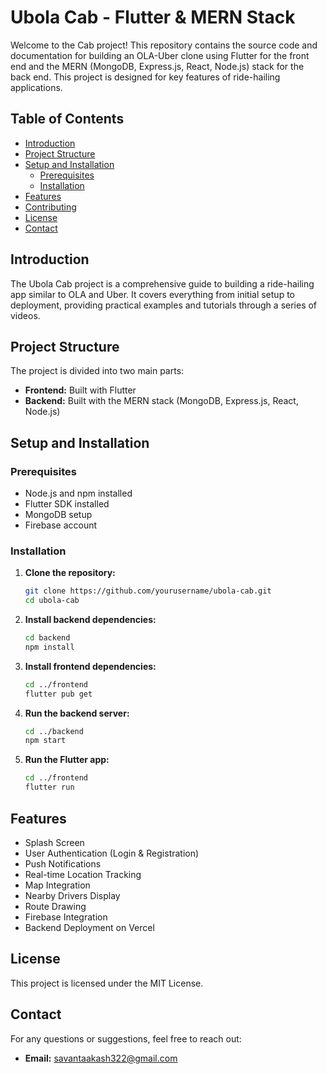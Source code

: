 # Ubola Cab  - Flutter & MERN Stack

Welcome to the  Cab project! This repository contains the source code and documentation for building an OLA-Uber clone using Flutter for the front end and the MERN (MongoDB, Express.js, React, Node.js) stack for the back end. This project is designed  for key features of ride-hailing applications.

## Table of Contents

- [Introduction](#introduction)
- [Project Structure](#project-structure)
- [Setup and Installation](#setup-and-installation)
  - [Prerequisites](#prerequisites)
  - [Installation](#installation)
- [Features](#features)
- [Contributing](#contributing)
- [License](#license)
- [Contact](#contact)

## Introduction

The Ubola Cab project is a comprehensive guide to building a ride-hailing app similar to OLA and Uber. It covers everything from initial setup to deployment, providing practical examples and tutorials through a series of videos.

## Project Structure

The project is divided into two main parts:

- **Frontend:** Built with Flutter
- **Backend:** Built with the MERN stack (MongoDB, Express.js, React, Node.js)

## Setup and Installation

### Prerequisites

- Node.js and npm installed
- Flutter SDK installed
- MongoDB setup
- Firebase account

### Installation

1. **Clone the repository:**

   ```sh
   git clone https://github.com/yourusername/ubola-cab.git
   cd ubola-cab
   ```

2. **Install backend dependencies:**

   ```sh
   cd backend
   npm install
   ```

3. **Install frontend dependencies:**

   ```sh
   cd ../frontend
   flutter pub get
   ```

4. **Run the backend server:**

   ```sh
   cd ../backend
   npm start
   ```

5. **Run the Flutter app:**

   ```sh
   cd ../frontend
   flutter run
   ```

## Features

- Splash Screen
- User Authentication (Login & Registration)
- Push Notifications
- Real-time Location Tracking
- Map Integration
- Nearby Drivers Display
- Route Drawing
- Firebase Integration
- Backend Deployment on Vercel



## License

This project is licensed under the MIT License.
## Contact

For any questions or suggestions, feel free to reach out:

- **Email:** savantaakash322@gmail.com
